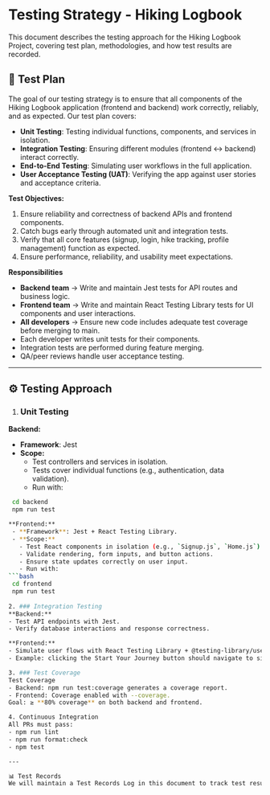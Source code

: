 # Testing Strategy - Hiking Logbook
This document describes the testing approach for the Hiking Logbook Project, covering test plan, methodologies, and how test results are recorded.

## 🎯 Test Plan

The goal of our testing strategy is to ensure that all components of the Hiking Logbook application (frontend and backend) work correctly, reliably, and as expected. Our test plan covers:

- **Unit Testing**: Testing individual functions, components, and services in isolation.
- **Integration Testing**: Ensuring different modules (frontend ↔ backend) interact correctly.
- **End-to-End Testing**: Simulating user workflows in the full application.
- **User Acceptance Testing (UAT)**: Verifying the app against user stories and acceptance criteria.

**Test Objectives:**
1. Ensure reliability and correctness of backend APIs and frontend components.
2. Catch bugs early through automated unit and integration tests.
3. Verify that all core features (signup, login, hike tracking, profile management) function as expected.
4. Ensure performance, reliability, and usability meet expectations.

**Responsibilities**
- **Backend team** → Write and maintain Jest tests for API routes and business logic.
- **Frontend team** → Write and maintain React Testing Library tests for UI components and user interactions.
- **All developers** → Ensure new code includes adequate test coverage before merging to main.
- Each developer writes unit tests for their components.
- Integration tests are performed during feature merging.
- QA/peer reviews handle user acceptance testing.

---

## ⚙️ Testing Approach

1. ### Unit Testing
**Backend:**
  - **Framework**: Jest
  - **Scope:**
    - Test controllers and services in isolation.
    - Tests cover individual functions (e.g., authentication, data validation).
    - Run with:
 ```bash
  cd backend
  npm run test

**Frontend:**
  - **Framework**: Jest + React Testing Library.
  - **Scope:**
    - Test React components in isolation (e.g., `Signup.js`, `Home.js`).
    - Validate rendering, form inputs, and button actions.
    - Ensure state updates correctly on user input.
    - Run with:
 ```bash
  cd frontend
  npm run test
  
2. ### Integration Testing
**Backend:**
 - Test API endpoints with Jest.
 - Verify database interactions and response correctness.

**Frontend:**
 - Simulate user flows with React Testing Library + @testing-library/user-event.
 - Example: clicking the Start Your Journey button should navigate to signup/login page.

3. ### Test Coverage
Test Coverage
 - Backend: npm run test:coverage generates a coverage report.
 - Frontend: Coverage enabled with --coverage.
Goal: ≥ **80% coverage** on both backend and frontend.

4. Continuous Integration
All PRs must pass:
 - npm run lint
 - npm run format:check
 - npm test

---

📊 Test Records
We will maintain a Test Records Log in this document to track test results. Each test cycle will include test case ID, description, status, and remarks.
